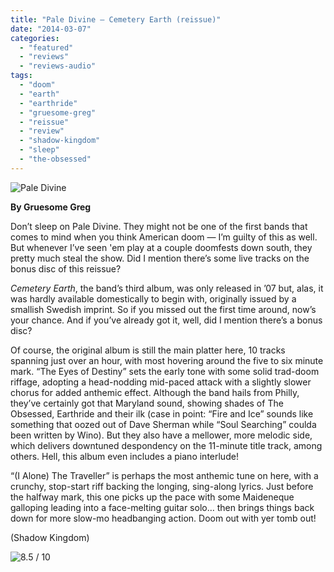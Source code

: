 ```yaml
---
title: "Pale Divine – Cemetery Earth (reissue)"
date: "2014-03-07"
categories: 
  - "featured"
  - "reviews"
  - "reviews-audio"
tags: 
  - "doom"
  - "earth"
  - "earthride"
  - "gruesome-greg"
  - "reissue"
  - "review"
  - "shadow-kingdom"
  - "sleep"
  - "the-obsessed"
---
```


![Pale Divine](http://www.hellbound.ca/wp-content/uploads/2014/03/Pale-Divine1-590x590.jpg)

**By Gruesome Greg**

Don’t sleep on Pale Divine. They might not be one of the first bands that comes to mind when you think American doom — I’m guilty of this as well. But whenever I’ve seen 'em play at a couple doomfests down south, they pretty much steal the show. Did I mention there’s some live tracks on the bonus disc of this reissue?

_Cemetery Earth_, the band’s third album, was only released in ’07 but, alas, it was hardly available domestically to begin with, originally issued by a smallish Swedish imprint. So if you missed out the first time around, now’s your chance. And if you’ve already got it, well, did I mention there’s a bonus disc?

Of course, the original album is still the main platter here, 10 tracks spanning just over an hour, with most hovering around the five to six minute mark. “The Eyes of Destiny” sets the early tone with some solid trad-doom riffage, adopting a head-nodding mid-paced attack with a slightly slower chorus for added anthemic effect. Although the band hails from Philly, they’ve certainly got that Maryland sound, showing shades of The Obsessed, Earthride and their ilk (case in point: “Fire and Ice” sounds like something that oozed out of Dave Sherman while “Soul Searching” coulda been written by Wino). But they also have a mellower, more melodic side, which delivers downtuned despondency on the 11-minute title track, among others. Hell, this album even includes a piano interlude!

“(I Alone) The Traveller” is perhaps the most anthemic tune on here, with a crunchy, stop-start riff backing the longing, sing-along lyrics. Just before the halfway mark, this one picks up the pace with some Maideneque galloping leading into a face-melting guitar solo… then brings things back down for more slow-mo headbanging action. Doom out with yer tomb out!

(Shadow Kingdom)

![8.5 / 10](http://www.hellbound.ca/wp-content/uploads/2009/08/review851.png)
